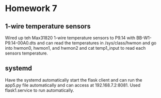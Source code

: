 # Homework 7

## 1-wire temperature sensors
Wired up teh Max31820 1-wire temperature sensors to P9.14 with BB-W1-P9.14-00A0.dts and can read the temperatures in /sys/class/hwmon and go into hwmon0, hwmon1, and hwmon2 and cat temp1_input to read each sensors temperature.

## systemd
Have the systemd automatically start the flask client and can run the app5.py file automatically and can access at 192.168.7.2:8081. Used flask1.service to run automatically.

